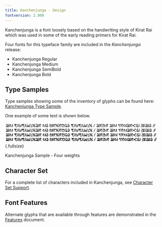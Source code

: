 ```yaml
---
title: Kanchenjunga - Design
fontversion: 2.000
---
```


Kanchenjunga is a font loosely based on the handwriting style of Kirat Rai which was used in some of the early reading primers for Kirat Rai.

Four fonts for this typeface family are included in the *Kanchenjunga* release:

- Kanchenjunga Regular
- Kanchenjunga Medium
- Kanchenjunga SemiBold
- Kanchenjunga Bold

## Type Samples

Type samples showing some of the inventory of glyphs can be found here: 
[Kanchenjunga Type Sample](sample.md).

One example of some text is shown below. 

![Kanchenjunga Sample](../assets/images/kanchenjunga_weights.png){.fullsize}
<!-- PRODUCT SITE IMAGE SRC https://software.sil.org/kanchenjunga/wp-content/uploads/sites/71/2024/09/kanchenjunga_weights.png -->
<figcaption>Kanchenjunga Sample - Four weights</figcaption>

## Character Set

For a complete list of characters included in Kanchenjunga, see [Character Set Support](charset.md).

## Font Features

Alternate glyphs that are available through features are demonstrated in the [Features](features.md) document. 

